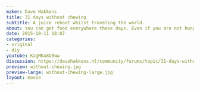 ```yaml
---
maker: Dave Hakkens
title: 31 days without chewing
subtitle: A juice reboot whilst traveling the world.
about: You can get food everywhere these days. Even if you are not hungry at all they try to trick you into eating food with their lovely smell of fresh baked bread. I was wondering what’s it like to be hungry, to not always eat whenever I feel like it.
date: 2015-10-11 18:07
categories:
- original
- diy
youtube: KagMKu8Q8ww
discussion: https://davehakkens.nl/community/forums/topic/31-days-without-chewing/
preview: without-chewing.jpg
preview-large: without-chewing-large.jpg
layout: movie
---
```

